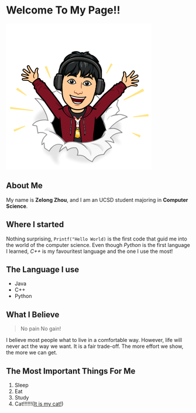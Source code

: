 # Welcome To My Page!!
![](/Mymoji.png)

## About Me
My name is **Zelong Zhou**, and I am an UCSD student majoring in **Computer Science**. 

## Where I started
Nothing surprising, ```Printf("Hello World)``` is the first code that guid me into the world of 
the computer science. Even though _Python_ is the first language I learned, _C++_ is my favouritest
language and the one I use the most!

## The Language I use
- Java
- C++
- Python

## What I Believe
> No pain No gain!

I believe most people what to live in a comfortable way. However, life will never act the way we want. It is a fair trade-off. The more effort we show, the more we can get. 

## The Most Important Things For Me
1. Sleep
2. Eat 
3. Study
4. Cat!!!!!!([It is my cat!](WechatIMG251.jpeg))